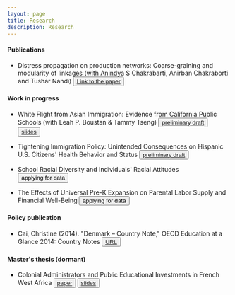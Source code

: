 ```yaml
---
layout: page
title: Research
description: Research
---
```


#### Publications

* Distress propagation on production networks: Coarse-graining and modularity of linkages (with Anindya S Chakrabarti, Anirban Chakraborti and Tushar Nandi) <button type="button" class="btn btn-xs btn-default"><a href="https://econpapers.repec.org/article/eeephsmap/v_3a568_3ay_3a2021_3ai_3ac_3as0378437120310128.htm">Link to the paper</a></button> 


#### Work in progress

* White Flight from Asian Immigration: Evidence from California Public Schools (with Leah P. Boustan & Tammy Tseng) <button type="button" class="btn btn-xs btn-default"><a href="/research/BCT_white_flight_draft.pdf">preliminary draft</a></button> 
<button type="button" class="btn btn-xs btn-default"><a href="/research/200210325_Princeton_Grad_Labor_Workshop.pdf">slides</a></button>

* Tightening Immigration Policy: Unintended Consequences on Hispanic U.S. Citizens' Health Behavior and Status
<button type="button" class="btn btn-xs btn-default"><a href="/research/Cai_Christine_third_year_paper.pdf">preliminary draft</a></button>

* School Racial Diversity and Individuals' Racial Attitudes 
<button type="button" class="btn btn-xs btn-default">applying for data</button>

* The Effects of Universal Pre-K Expansion on Parental Labor Supply and Financial Well-Being 
<button type="button" class="btn btn-xs btn-default">applying for data</button>

#### Policy publication

* Cai, Christine (2014). "Denmark – Country Note," OECD Education at a Glance 2014: Country Notes <button type="button" class="btn btn-xs btn-default"><a href="http://www.oecd.org/edu/Denmark-EAG2014-Country-Note.pdf">URL</a></button>

#### Master's thesis (dormant)

* Colonial Administrators and Public Educational Investments in French West Africa 
<button type="button" class="btn btn-xs btn-default"><a href="/research/Cai_masters_thesis_paper.pdf">paper</a></button> <button type="button" class="btn btn-xs btn-default"><a href="/research/Cai_masters_thesis_slides.pdf">slides</a></button>
